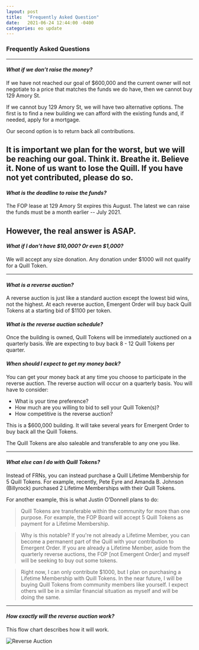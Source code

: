 ```yaml
---
layout: post
title:  "Frequently Asked Question"
date:   2021-06-24 12:44:00 -0400
categories: eo update
---
```


### Frequently Asked Questions
---

#### *What if we don’t raise the money?*
If we have not reached our goal of $600,000 and the current owner will not negotiate to a price that matches the funds we do have, then we cannot buy 129 Amory St.

If we cannot buy 129 Amory St, we will have two alternative options. The first is to find a new building we can afford with the existing funds and, if needed, apply for a mortgage.

Our second option is to return back all contributions.

It is important we plan for the worst, but we will be reaching our goal. Think it. Breathe it. Believe it. None of us want to lose the Quill.  If you have not yet contributed, please do so.
---

#### *What is the deadline to raise the funds?*
The FOP lease at 129 Amory St expires this August. The latest we can raise the funds must be a month earlier -- July 2021.

However, the real answer is ASAP.
---
#### *What if I don’t have $10,000? Or even $1,000?*
We will accept any size donation. Any donation under $1000 will not qualify for a Quill Token.

---

#### *What is a reverse auction?*
A reverse auction is just like a standard auction except the lowest bid wins, not the highest. At each reverse auction, Emergent Order will buy back Quill Tokens at a starting bid of $1100 per token.

#### *What is the reverse auction schedule?*
Once the building is owned, Quill Tokens will be immediately auctioned on a quarterly basis. We are expecting to buy back 8 - 12 Quill Tokens per quarter.

#### *When should I expect to get my money back?*
You can get your money back at any time you choose to participate in the reverse auction. The reverse auction will occur on a quarterly basis. You will have to consider:
- What is your time preference?
- How much are you willing to bid to sell your Quill Token(s)?
- How competitive is the reverse auction?

This is a $600,000 building. It will take several years for Emergent Order to buy back all the Quill Tokens.

The Quill Tokens are also saleable and transferable to any one you like.

---

#### *What else can I do with Quill Tokens?*
Instead of FRNs, you can instead purchase a Quill Lifetime Membership for 5 Quill Tokens. For example, recently, Pete Eyre and Amanda B. Johnson (Billyrock) purchased 2 Lifetime Memberships with their Quill Tokens.

For another example, this is what Justin O’Donnell plans to do:
>Quill Tokens are transferable within the community for more than one purpose. For example, the FOP Board will accept 5 Quill Tokens as payment for a Lifetime Membership.
 
>Why is this notable? If you're not already a Lifetime Member, you can become a permanent part of the Quill with your contribution to Emergent Order. If you are already a Lifetime Member, aside from the quarterly reverse auctions, the FOP [not Emergent Order] and myself will be seeking to buy out some tokens.
 
>Right now, I can only contribute $1000, but I plan on purchasing a Lifetime Membership with Quill Tokens. In the near future, I will be buying Quill Tokens from community members like yourself. I expect others will be in a similar financial situation as myself and will be doing the same.
 
 ---
 
#### *How exactly will the reverse auction work?*
This flow chart describes how it will work.



![Reverse Auction](https://drive.google.com/file/d/1h99ISOAdT3v3gXZxLnSYBqlHH2i879f7)

